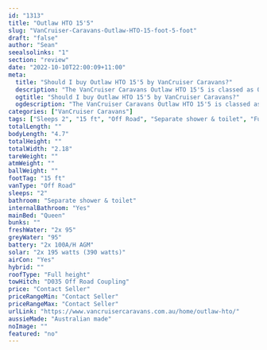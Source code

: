 ```yaml
---
id: "1313"
title: "Outlaw HTO 15'5"
slug: "VanCruiser-Caravans-Outlaw-HTO-15-foot-5-foot"
draft: "false"
author: "Sean"
seealsolinks: "1"
section: "review"
date: "2022-10-10T22:00:09+11:00"
meta:
  title: "Should I buy Outlaw HTO 15'5 by VanCruiser Caravans?"
  description: "The VanCruiser Caravans Outlaw HTO 15'5 is classed as Off Road, and sleeps 2 people. It is Australian made and comes in at 15 ft. It generally has Separate shower & toilet."
  ogtitle: "Should I buy Outlaw HTO 15'5 by VanCruiser Caravans?"
  ogdescription: "The VanCruiser Caravans Outlaw HTO 15'5 is classed as Off Road, and sleeps 2 people. It is Australian made and comes in at 15 ft. It generally has Separate shower & toilet."
categories: ["VanCruiser Caravans"]
tags: ["Sleeps 2", "15 ft", "Off Road", "Separate shower & toilet", "Full height", "Price Unknown"]
totalLength: ""
bodyLength: "4.7"
totalHeight: ""
totalWidth: "2.18"
tareWeight: ""
atmWeight: ""
ballWeight: ""
footTag: "15 ft"
vanType: "Off Road"
sleeps: "2"
bathroom: "Separate shower & toilet"
internalBathroom: "Yes"
mainBed: "Queen"
bunks: ""
freshWater: "2x 95"
greyWater: "95"
battery: "2x 100A/H AGM"
solar: "2x 195 watts (390 watts)"
airCon: "Yes"
hybrid: ""
roofType: "Full height"
towHitch: "D035 Off Road Coupling"
price: "Contact Seller"
priceRangeMin: "Contact Seller"
priceRangeMax: "Contact Seller"
urlLink: "https://www.vancruisercaravans.com.au/home/outlaw-hto/"
aussieMade: "Australian made"
noImage: ""
featured: "no"
---
```

